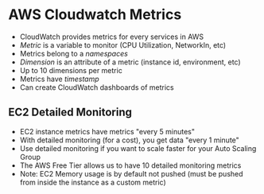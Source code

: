 # AWS Cloudwatch Metrics

- CloudWatch provides metrics for every services in AWS
- *Metric* is a variable to monitor (CPU Utilization, NetworkIn, etc)
- Metrics belong to a *namespaces*
- *Dimension* is an attribute of a metric (instance id, environment, etc)
- Up to 10 dimensions per metric
- Metrics have *timestamp*
- Can create CloudWatch dashboards of metrics

## EC2 Detailed Monitoring
- EC2 instance metrics have metrics "every 5 minutes"
- With detailed monitoring (for a cost), you get data "every 1 minute"
- Use detailed monitoring if you want to scale faster for your Auto Scaling Group
- The AWS Free Tier allows us to have 10 detailed monitoring metrics
- Note: EC2 Memory usage is by default not pushed (must be pushed from inside the instance as a custom metric)
